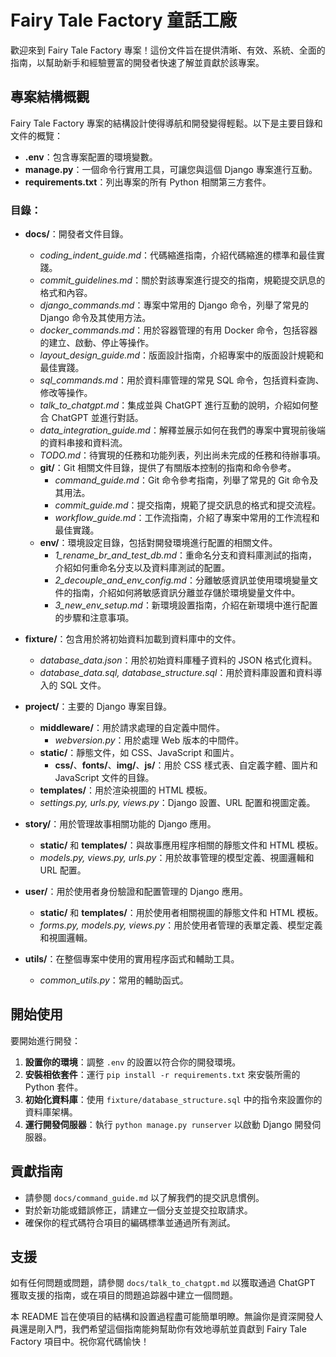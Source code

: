 # Fairy Tale Factory 童話工廠

歡迎來到 Fairy Tale Factory 專案！這份文件旨在提供清晰、有效、系統、全面的指南，以幫助新手和經驗豐富的開發者快速了解並貢獻於該專案。

## 專案結構概觀

Fairy Tale Factory 專案的結構設計使得導航和開發變得輕鬆。以下是主要目錄和文件的概覽：

- **.env**：包含專案配置的環境變數。
- **manage.py**：一個命令行實用工具，可讓您與這個 Django 專案進行互動。
- **requirements.txt**：列出專案的所有 Python 相關第三方套件。

### 目錄：

- **docs/**：開發者文件目錄。
  - *coding_indent_guide.md*：代碼縮進指南，介紹代碼縮進的標準和最佳實踐。
  - *commit_guidelines.md*：關於對該專案進行提交的指南，規範提交訊息的格式和內容。
  - *django_commands.md*：專案中常用的 Django 命令，列舉了常見的 Django 命令及其使用方法。
  - *docker_commands.md*：用於容器管理的有用 Docker 命令，包括容器的建立、啟動、停止等操作。
  - *layout_design_guide.md*：版面設計指南，介紹專案中的版面設計規範和最佳實踐。
  - *sql_commands.md*：用於資料庫管理的常見 SQL 命令，包括資料查詢、修改等操作。
  - *talk_to_chatgpt.md*：集成並與 ChatGPT 進行互動的說明，介紹如何整合 ChatGPT 並進行對話。
  - *data_integration_guide.md*：解釋並展示如何在我們的專案中實現前後端的資料串接和資料流。
  - *TODO.md*：待實現的任務和功能列表，列出尚未完成的任務和待辦事項。
  - **git/**：Git 相關文件目錄，提供了有關版本控制的指南和命令參考。
    - *command_guide.md*：Git 命令參考指南，列舉了常見的 Git 命令及其用法。
    - *commit_guide.md*：提交指南，規範了提交訊息的格式和提交流程。
    - *workflow_guide.md*：工作流指南，介紹了專案中常用的工作流程和最佳實踐。
  - **env/**：環境設定目錄，包括對開發環境進行配置的相關文件。
    - *1_rename_br_and_test_db.md*：重命名分支和資料庫測試的指南，介紹如何重命名分支以及資料庫測試的配置。
    - *2_decouple_and_env_config.md*：分離敏感資訊並使用環境變量文件的指南，介紹如何將敏感資訊分離並存儲於環境變量文件中。
    - *3_new_env_setup.md*：新環境設置指南，介紹在新環境中進行配置的步驟和注意事項。

- **fixture/**：包含用於將初始資料加載到資料庫中的文件。
  - *database_data.json*：用於初始資料庫種子資料的 JSON 格式化資料。
  - *database_data.sql, database_structure.sql*：用於資料庫設置和資料導入的 SQL 文件。

- **project/**：主要的 Django 專案目錄。
  - **middleware/**：用於請求處理的自定義中間件。
    - *webversion.py*：用於處理 Web 版本的中間件。
  - **static/**：靜態文件，如 CSS、JavaScript 和圖片。
    - **css/**、**fonts/**、**img/**、**js/**：用於 CSS 樣式表、自定義字體、圖片和 JavaScript 文件的目錄。
  - **templates/**：用於渲染視圖的 HTML 模板。
  - *settings.py, urls.py, views.py*：Django 設置、URL 配置和視圖定義。

- **story/**：用於管理故事相關功能的 Django 應用。
  - **static/** 和 **templates/**：與故事應用程序相關的靜態文件和 HTML 模板。
  - *models.py, views.py, urls.py*：用於故事管理的模型定義、視圖邏輯和 URL 配置。

- **user/**：用於使用者身份驗證和配置管理的 Django 應用。
  - **static/** 和 **templates/**：用於使用者相關視圖的靜態文件和 HTML 模板。
  - *forms.py, models.py, views.py*：用於使用者管理的表單定義、模型定義和視圖邏輯。

- **utils/**：在整個專案中使用的實用程序函式和輔助工具。
  - *common_utils.py*：常用的輔助函式。

## 開始使用

要開始進行開發：

1. **設置你的環境**：調整 `.env` 的設置以符合你的開發環境。
2. **安裝相依套件**：運行 `pip install -r requirements.txt` 來安裝所需的 Python 套件。
3. **初始化資料庫**：使用 `fixture/database_structure.sql` 中的指令來設置你的資料庫架構。
4. **運行開發伺服器**：執行 `python manage.py runserver` 以啟動 Django 開發伺服器。

## 貢獻指南

- 請參閱 `docs/command_guide.md` 以了解我們的提交訊息慣例。
- 對於新功能或錯誤修正，請建立一個分支並提交拉取請求。
- 確保你的程式碼符合項目的編碼標準並通過所有測試。

## 支援

如有任何問題或問題，請參閱 `docs/talk_to_chatgpt.md` 以獲取通過 ChatGPT 獲取支援的指南，或在項目的問題追踪器中建立一個問題。

本 README 旨在使項目的結構和設置過程盡可能簡單明瞭。無論你是資深開發人員還是剛入門，我們希望這個指南能夠幫助你有效地導航並貢獻到 Fairy Tale Factory 項目中。祝你寫代碼愉快！

